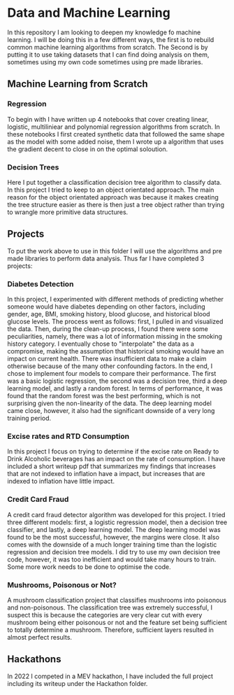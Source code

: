 # Data and Machine Learning

In this repository I am looking to deepen my knowledge fo machine learning. I will be doing this in a few different ways, the first is to rebuild common machine learning algorithms from scratch. The Second is by putting it to use taking datasets that I can find doing analysis on them, sometimes using my own code sometimes using pre made libraries.

## Machine Learning from Scratch

### Regression
To begin with I have written up 4 notebooks that cover creating linear, logistic, multiliniear and polynomial regression algorithms from scratch. In these notebooks I first created synthetic data that followed the same shape as the model with some added noise, them I wrote up a algorithm that uses the gradient decent to close in on the optimal soloution.

### Decision Trees 
Here I put together a classification decision tree algorithm to classify data. In this project I tried to keep to an object orientated approach. The main reason for the object orientated approach was because it makes creating the tree structure easier as there is then just a tree object rather than trying to wrangle more primitive data structures. 

## Projects

To put the work above to use in this folder I will use the algorithms and pre made libraries to perform data analysis. Thus far I have completed 3 projects:

### Diabetes Detection

In this project, I experimented with different methods of predicting whether someone would have diabetes depending on other factors, including gender, age, BMI, smoking history, blood glucose, and historical blood glucose levels. The process went as follows: first, I pulled in and visualized the data. Then, during the clean-up process, I found there were some peculiarities, namely, there was a lot of information missing in the smoking history category. I eventually chose to "interpolate" the data as a compromise, making the assumption that historical smoking would have an impact on current health. There was insufficient data to make a claim otherwise because of the many other confounding factors. In the end, I chose to implement four models to compare their performance. The first was a basic logistic regression, the second was a decision tree, third a deep learning model, and lastly a random forest. In terms of performance, it was found that the random forest was the best performing, which is not surprising given the non-linearity of the data. The deep learning model came close, however, it also had the significant downside of a very long training period.

### Excise rates and RTD Consumption

In this project I focus on trying to determine if the excise rate on Ready to Drink Alcoholic beverages has an impact on the rate of consumption. I have included a short writeup pdf that summarizes my findings that increases that are not indexed to inflation have a impact, but increases that are indexed to inflation have little impact. 

### Credit Card Fraud

A credit card fraud detector algorithm was developed for this project. I tried three different models: first, a logistic regression model, then a decision tree classifier, and lastly, a deep learning model. The deep learning model was found to be the most successful, however, the margins were close. It also comes with the downside of a much longer training time than the logistic regression and decision tree models. I did try to use my own decision tree code, however, it was too inefficient and would take many hours to train. Some more work needs to be done to optimise the code.

### Mushrooms, Poisonous or Not?

A mushroom classification project that classifies mushrooms into poisonous and non-poisonous. The classification tree was extremely successful, I suspect this is because the categories are very clear cut with every mushroom being either poisonous or not and the feature set being sufficient to totally determine a mushroom. Therefore, sufficient layers resulted in almost perfect results.


## Hackathons

In 2022 I competed in a MEV hackathon, I have included the full project including its writeup under the Hackathon folder. 
